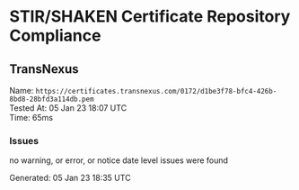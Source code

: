 # STIR/SHAKEN Certificate Repository Compliance

## TransNexus

Name: `https://certificates.transnexus.com/0172/d1be3f78-bfc4-426b-8bd8-28bfd3a114db.pem`\
Tested At: 05 Jan 23 18:07 UTC\
Time: 65ms

### Issues

no warning, or error, or notice date level issues were found

Generated: 05 Jan 23 18:35 UTC